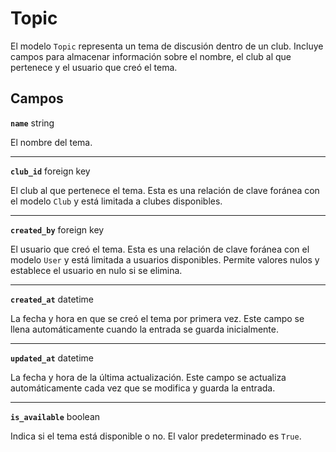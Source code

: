# Topic <Badge type="danger" text="model" />

El modelo `Topic` representa un tema de discusión dentro de un club. Incluye campos para almacenar información sobre el nombre, el club al que pertenece y el usuario que creó el tema.

## Campos

**`name`** string

El nombre del tema.

---

**`club_id`** foreign key

El club al que pertenece el tema. Esta es una relación de clave foránea con el modelo `Club` y está limitada a clubes disponibles.

---

**`created_by`** foreign key

El usuario que creó el tema. Esta es una relación de clave foránea con el modelo `User` y está limitada a usuarios disponibles. Permite valores nulos y establece el usuario en nulo si se elimina.

---

**`created_at`** datetime

La fecha y hora en que se creó el tema por primera vez. Este campo se llena automáticamente cuando la entrada se guarda inicialmente.

---

**`updated_at`** datetime

La fecha y hora de la última actualización. Este campo se actualiza automáticamente cada vez que se modifica y guarda la entrada.

---

**`is_available`** boolean

Indica si el tema está disponible o no. El valor predeterminado es `True`.

